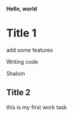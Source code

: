 **Hello, world**

# Title 1

add some features

Writing code

Shalom

## Title 2

this is my first work task